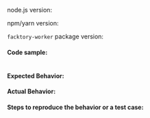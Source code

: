 <!-- 
Thanks for opening an issue and contributing to this project. Please fill in the 
 information below so your issue can be understood and resolved as quickly as possible.
-->

node.js version:

npm/yarn version:

`facktory-worker` package version:

#### Code sample:

<!-- fill in here -->
```js

```

#### Expected Behavior:

<!-- fill in here -->

#### Actual Behavior:

<!-- fill in here -->

#### Steps to reproduce the behavior or a test case:

<!-- fill in here -->
